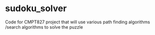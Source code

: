 # sudoku_solver
Code for CMPT827 project that will use various path finding algorithms /search algorithms to solve the puzzle
